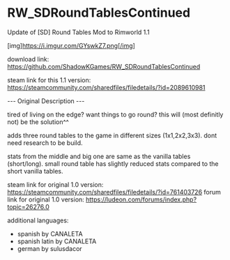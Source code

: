 # RW_SDRoundTablesContinued
Update of [SD] Round Tables Mod to Rimworld 1.1

[img]https://i.imgur.com/GYswkZ7.png[/img]
	
download link: https://github.com/ShadowKGames/RW_SDRoundTablesContinued
	
steam link for this 1.1 version: https://steamcommunity.com/sharedfiles/filedetails/?id=2089610981

--- Original Description ---
	
tired of living on the edge? want things to go round? this will (most definitly not) be the solution^^
	
adds three round tables to the game in different sizes (1x1,2x2,3x3). dont need research to be build.
	
stats from the middle and big one are same as the vanilla tables (short/long). small round table has slightly reduced stats compared to the short vanilla tables.
	
steam link for original 1.0 version: https://steamcommunity.com/sharedfiles/filedetails/?id=761403726
forum link for original 1.0 version: https://ludeon.com/forums/index.php?topic=26276.0
	
additional languages:
- spanish by CANALETA
- spanish latin by CANALETA
- german by sulusdacor

